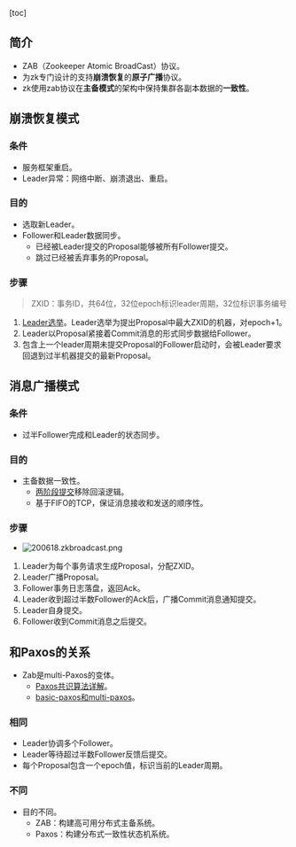 [toc]
## 简介 ##
- ZAB（Zookeeper Atomic BroadCast）协议。
- 为zk专门设计的支持**崩溃恢复**的**原子广播**协议。
- zk使用zab协议在**主备模式**的架构中保持集群各副本数据的**一致性**。

## 崩溃恢复模式 ##
### 条件 ###
- 服务框架重启。
- Leader异常：网络中断、崩溃退出、重启。

### 目的 ###
- 选取新Leader。
- Follower和Leader数据同步。
  - 已经被Leader提交的Proposal能够被所有Follower提交。
  - 跳过已经被丢弃事务的Proposal。

### 步骤 ###
> ZXID：事务ID，共64位，32位epoch标识leader周期，32位标识事务编号
1. [Leader选举](https://blog.csdn.net/qq_40369829/article/details/106935410)。Leader选举为提出Proposal中最大ZXID的机器，对epoch+1。
2. Leader以Proposal紧接着Commit消息的形式同步数据给Follower。
3. 包含上一个leader周期未提交Proposal的Follower启动时，会被Leader要求回退到过半机器提交的最新Proposal。

## 消息广播模式 ##
### 条件 ###
- 过半Follower完成和Leader的状态同步。

### 目的 ###
- 主备数据一致性。
  - [两阶段提交](https://blog.csdn.net/qq_40369829/article/details/104012837)移除回滚逻辑。
  - 基于FIFO的TCP，保证消息接收和发送的顺序性。

### 步骤 ###
- ![200618.zkbroadcast.png](https://img-blog.csdnimg.cn/20200624000752352.png)
1. Leader为每个事务请求生成Proposal，分配ZXID。 
2. Leader广播Proposal。
3. Follower事务日志落盘，返回Ack。
4. Leader收到超过半数Follower的Ack后，广播Commit消息通知提交。
5. Leader自身提交。
6. Follower收到Commit消息之后提交。

## 和Paxos的关系 ##
- Zab是multi-Paxos的变体。
  - [Paxos共识算法详解](https://juejin.im/post/5cb00706e51d456e3428c0c9#heading-10)。
  - [basic-paxos和multi-paxos](https://zhuanlan.zhihu.com/p/25664121)。

### 相同 ###
- Leader协调多个Follower。
- Leader等待超过半数Follower反馈后提交。
- 每个Proposal包含一个epoch值，标识当前的Leader周期。

### 不同 ###
- 目的不同。
  - ZAB：构建高可用分布式主备系统。
  - Paxos：构建分布式一致性状态机系统。